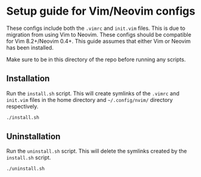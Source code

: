 # Setup guide for Vim/Neovim configs

These configs include both the `.vimrc` and `init.vim` files. This is due to migration from using Vim to Neovim. These configs should be compatible for Vim 8.2+/Neovim 0.4+. This guide assumes that either Vim or Neovim has been installed.

Make sure to be in this directory of the repo before running any scripts.

## Installation

Run the `install.sh` script. This will create symlinks of the `.vimrc` and `init.vim` files in the home directory and `~/.config/nvim/` directory respectively.

```sh
./install.sh
```

## Uninstallation

Run the `uninstall.sh` script. This will delete the symlinks created by the `install.sh` script.

```sh
./uninstall.sh
```

